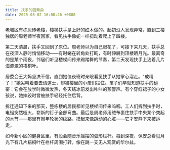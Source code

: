 ```yaml
---
title: 扶手的圆舞曲
date: 2025-08-02 16:00:26 +0800
---
```


老城区有栋灰砖老楼，楼梯扶手是上好的红木做的。起初没人发现异常，直到三楼独居的周老师半夜回家，看见扶手像蛇一样扭动着爬上了四楼。

第二天清晨，扶手又回到了原位。周老师以为自己眼花了，可接下来几天，扶手总在夜深人静时悄悄移动——有时蜷在转角处打盹，有时伸展到顶楼晒月光。最离奇的是某个雨夜，邻居们听见楼梯间传来踢踏舞的节奏，第二天发现扶手上沾着几片湿漉漉的梧桐叶。

居委会王大妈坚决不信，直到她值夜班时亲眼看见扶手从她掌心溜走。"成精了！"她尖叫着要去请道士，却被楼里的小孩们拦住。孩子们早就知道扶手的秘密：它会在放学时微微发热，冬天结冰前发出咔咔的预警声。有个穿红裙子的小女孩说，她摔跤时曾被扶手轻轻托住后背。

拆迁通知下来的那天，整栋楼的居民都听见楼梯间传来呜咽。工人们拆到扶手时，电锯突然哑火，崭新的钉子全部弯曲。最后是周老师用绒布裹住扶手中央某个突起的木节——那里有圈年轮状的纹路，摸起来像跳动的心脏——它才安静下来被运走。

如今新小区的健身区里，有段会随音乐摇摆的弧形栏杆。每到深夜，保安总看见月光下有几片梧桐叶在栏杆周围打转，像在跳一支无人观赏的华尔兹。

